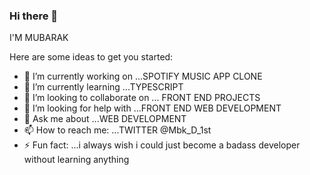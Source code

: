 ### Hi there 👋
I'M MUBARAK

Here are some ideas to get you started:

- 🔭 I’m currently working on ...SPOTIFY MUSIC APP CLONE
- 🌱 I’m currently learning ...TYPESCRIPT
- 👯 I’m looking to collaborate on ... FRONT END PROJECTS
- 🤔 I’m looking for help with ...FRONT END WEB DEVELOPMENT
- 💬 Ask me about ...WEB DEVELOPMENT
- 📫 How to reach me: ...TWITTER @Mbk_D_1st
- ⚡ Fun fact: ...i always wish i could just become a badass developer without learning anything 
